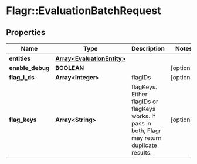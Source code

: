 # Flagr::EvaluationBatchRequest

## Properties
Name | Type | Description | Notes
------------ | ------------- | ------------- | -------------
**entities** | [**Array&lt;EvaluationEntity&gt;**](EvaluationEntity.md) |  | 
**enable_debug** | **BOOLEAN** |  | [optional] 
**flag_i_ds** | **Array&lt;Integer&gt;** | flagIDs | [optional] 
**flag_keys** | **Array&lt;String&gt;** | flagKeys. Either flagIDs or flagKeys works. If pass in both, Flagr may return duplicate results. | [optional] 


